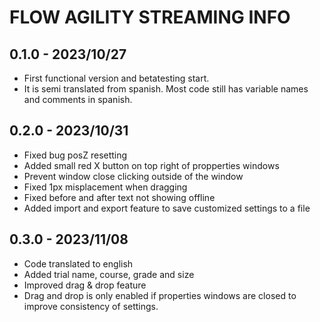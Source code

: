 # FLOW AGILITY STREAMING INFO

## 0.1.0 - 2023/10/27  
 - First functional version and betatesting start.
 - It is semi translated from spanish. Most code still has variable names and comments in spanish.

## 0.2.0 - 2023/10/31
 - Fixed bug posZ resetting
 - Added small red X button on top right of propperties windows
 - Prevent window close clicking outside of the window
 - Fixed 1px misplacement when dragging
 - Fixed before and after text not showing offline
 - Added import and export feature to save customized settings to a file

## 0.3.0 - 2023/11/08
 - Code translated to english
 - Added trial name, course, grade and size
 - Improved drag & drop feature
 - Drag and drop is only enabled if properties windows are closed to improve consistency of settings.